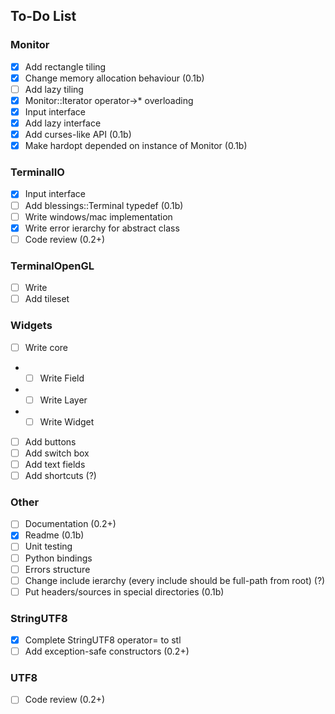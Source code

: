 ## To-Do List
### Monitor
- [x] Add rectangle tiling
- [x] Change memory allocation behaviour (0.1b)
- [ ] Add lazy tiling
- [x] Monitor::Iterator operator->* overloading
- [x] Input interface
- [x] Add lazy interface
- [x] Add curses-like API (0.1b)
- [x] Make hardopt depended on instance of Monitor (0.1b)

### TerminalIO
- [x] Input interface
- [ ] Add blessings::Terminal typedef (0.1b)
- [ ] Write windows/mac implementation
- [x] Write error ierarchy for abstract class
- [ ] Code review (0.2+)

### TerminalOpenGL
- [ ] Write
- [ ] Add tileset

### Widgets
- [ ] Write core
- - [ ] Write Field
- - [ ] Write Layer
- - [ ] Write Widget
- [ ] Add buttons
- [ ] Add switch box
- [ ] Add text fields
- [ ] Add shortcuts (?)

### Other
- [ ] Documentation (0.2+)
- [x] Readme (0.1b)
- [ ] Unit testing
- [ ] Python bindings
- [ ] Errors structure
- [ ] Change include ierarchy (every include should be full-path from root) (?)
- [ ] Put headers/sources in special directories (0.1b)

### StringUTF8
- [x] Complete StringUTF8 operator= to stl
- [ ] Add exception-safe constructors (0.2+)

### UTF8
- [ ] Code review (0.2+)
